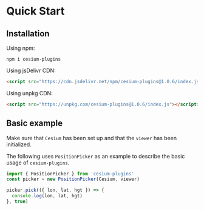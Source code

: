 # Quick Start

## Installation

Using npm:

```shell
npm i cesium-plugins
```

Using jsDelivr CDN:

```html
<script src="https://cdn.jsdelivr.net/npm/cesium-plugins@1.0.6/index.js"></script>
```

Using unpkg CDN:

```html
<script src="https://unpkg.com/cesium-plugins@1.0.6/index.js"></script>
```

## Basic example

Make sure that `Cesium` has been set up and that the `viewer` has been initialized.

The following uses `PositionPicker` as an example to describe the basic usage of `cesium-plugins`.

```javascript
import { PositionPicker } from 'cesium-plugins'
const picker = new PositionPicker(Cesium, viewer)

picker.pick(({ lon, lat, hgt }) => {
  console.log(lon, lat, hgt)
}, true)
```